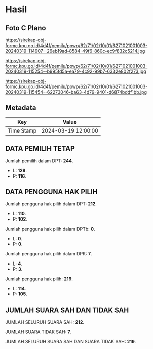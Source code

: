 # Hasil

## Foto C Plano

https://sirekap-obj-formc.kpu.go.id/4d4f/pemilu/ppwp/62/71/02/10/01/6271021001003-20240319-114907--26eb19ad-8584-49f6-860c-ec9f832c5214.jpg

https://sirekap-obj-formc.kpu.go.id/4d4f/pemilu/ppwp/62/71/02/10/01/6271021001003-20240319-115254--b995fd5a-ea79-4c92-99b7-6332e802f273.jpg

https://sirekap-obj-formc.kpu.go.id/4d4f/pemilu/ppwp/62/71/02/10/01/6271021001003-20240319-115454--62273046-ba63-4d79-9401-d6874bddf1bb.jpg


## Metadata

| Key        | Value               |
| ---------- | ------------------- |
| Time Stamp | 2024-03-19 12:00:00 |


## DATA PEMILIH TETAP

Jumlah pemilih dalam DPT: **244**.
 * L: **128**.
 * P: **116**.

## DATA PENGGUNA HAK PILIH

Jumlah pengguna hak pilih dalam DPT: **212**.
 * L: **110**.
 * P: **102**.

Jumlah pengguna hak pilih dalam DPTb: **0**.
 * L: **0**.
 * P: **0**.

Jumlah pengguna hak pilih dalam DPK: **7**.
 * L: **4**.
 * P: **3**.

Jumlah pengguna hak pilih: **219**.
 * L: **114**.
 * P: **105**.

## JUMLAH SUARA SAH DAN TIDAK SAH

JUMLAH SELURUH SUARA SAH: **212**.

JUMLAH SUARA TIDAK SAH: **7**.

JUMLAH SELURUH SUARA SAH DAN SUARA TIDAK SAH: **219**.


